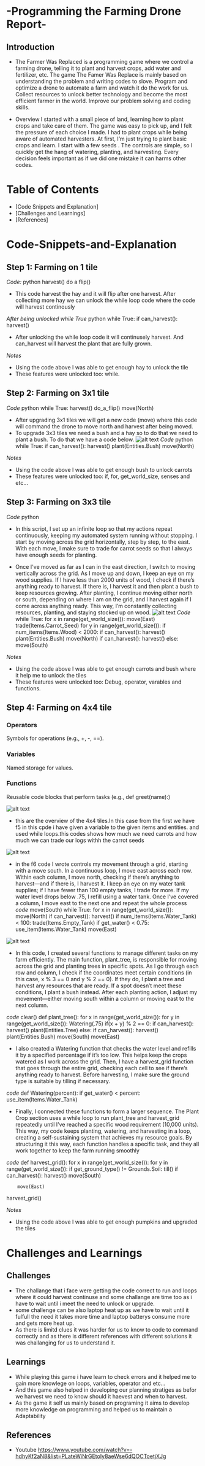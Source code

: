 
# -Programming the Farming Drone Report-
## Introduction 
- The Farmer Was Replaced is a programming game where we control a farming drone, telling it to plant and harvest crops, add water and 
fertilizer, etc. The game The Famer Was Replace is mainly based on understanding the problem and writing codes to slove. Program and 
optimize a drone to automate a farm and watch it do the work for us. Collect resources to unlock better technology and become the most 
efficient farmer in the world. Improve our problem solving and coding skills.

- Overview
I started with a small piece of land, learning how to plant crops and take care of them. The game was easy to pick up, and I felt the 
pressure of each choice I made. I had to plant crops while being aware of automated harvesters. At first, I’m just trying to plant basic 
crops and learn. I start with a few seeds . The controls are simple, so I quickly get the hang of watering, planting, and harvesting. Every 
decision feels important as if we did one mistake it can harms other codes.

# Table of Contents
- [Code Snippets and Explanation]
- [Challenges and Learnings]
- [References]

# Code-Snippets-and-Explanation
## Step 1: Farming on 1 tile
*Code:*
python
harvest()
do a flip()

- This code harvest the hay and it will flip after one harvest. After collecting more hay we can unlock the while loop code where the code 
will harvest continously

*After being unlocked while True*
python
while True:
   if can_harvest():
      harvest()

- After unlocking the while loop code it will continusely harvest. And can_harvest will harvest the plant that are fully grown.

*Notes*
- Using the code above I was able to get enough hay to unlock the tile
- These features were unlocked too: while.

## Step 2: Farming on 3x1 tile
*Code*
python
while True:
	harvest()
	do_a_flip()
	move(North)

- After upgrading 3x1 tiles we will get a new code (move) where this code will command the drone to move north and harvest after being moved.
- To upgrade 3x3 tiles we need a bush and a hay so to do that we need to plant a bush. To do that we have a code below.
![alt text](./pic/about%20me.png)
*Code*
python
while True:
   if can_harvest():
      harvest()
      plant(Entities.Bush)
      move(North)

*Notes*
- Using the code above I was able to get enough bush to unlock carrots 
- These features were unlocked too: if, for, get_world_size, senses and etc...

## Step 3: Farming on 3x3 tile
*Code*
python

* In this script, I set up an infinite loop so that my actions repeat continuously, keeping my automated system running without stopping. I start by moving across the grid horizontally, step by step, to the east. With each move, I make sure to trade for carrot seeds so that I always have enough seeds for planting.

* Once I've moved as far as I can in the east direction, I switch to moving vertically across the grid. As I move up and down, I keep an eye on my wood supplies. If I have less than 2000 units of wood, I check if there’s anything ready to harvest. If there is, I harvest it and then plant a bush to keep resources growing. After planting, I continue moving either north or south, depending on where I am on the grid, and I harvest again if I come across anything ready. This way, I’m constantly collecting resources, planting, and staying stocked up on wood.
![alt text](./pic/pic3.png)
*Code*
while True:
	for x in range(get_world_size()):
		move(East)
		trade(Items.Carrot_Seed)
		for y in range(get_world_size()):
			if num_items(Items.Wood) < 2000:
				if can_harvest():
					harvest()
				plant(Entities.Bush)
				move(North)
				if can_harvest():
					harvest()
				else:
					move(South)


*Notes*
- Using the code above I was able to get enough carrots and bush where it help me to unlock the tiles 
- These features were unlocked too: Debug, operator, varables and functions.

## Step 4: Farming on 4x4 tile

### Operators
Symbols for operations (e.g., +, -, ==).
### Variables
Named storage for values.
### Functions
Reusable code blocks that perform tasks (e.g., def greet(name):)

![alt text](./pic/pic5.png)
* this are the overview of the 4x4 tiles.In this case from the first we have f5 in this cpde i have given a variable to the given items and entities.
and used while loops.this codes shows how much we need carrots and how much we can trade our logs withh the carrot seeds

![alt text](./pic/pic6.png)
* in the f6 code I wrote controls my movement through a grid, starting with a move south. In a continuous loop, I move east across each row. Within each column, I move north, checking if there’s anything to harvest—and if there is, I harvest it. I keep an eye on my water tank supplies; if I have fewer than 100 empty tanks, I trade for more. If my water level drops below .75, I refill using a water tank. Once I’ve covered a column, I move east to the next one and repeat the whole process
*code*
move(South)
while True:
	for x in range(get_world_size()):
		move(North)
		if can_harvest():
			harvest()
			if num_items(Items.Water_Tank) < 100:
				trade(Items.Empty_Tank)
			if get_water() < 0.75:
				use_item(Items.Water_Tank)
	move(East)	
			

![alt text](./pic/pic7.png)
* In this code, I created several functions to manage different tasks on my farm efficiently. The main function, plant_tree, is responsible for moving across the grid and planting trees in specific spots. As I go through each row and column, I check if the coordinates meet certain conditions (in this case, x % 3 == 0 and y % 2 == 0). If they do, I plant a tree and harvest any resources that are ready. If a spot doesn’t meet these conditions, I plant a bush instead. After each planting action, I adjust my movement—either moving south within a column or moving east to the next column.

*code*
clear()
def plant_tree():
	for x in range(get_world_size()):
		for y in range(get_world_size()):
			Watering(.75)
			if(x + y) % 2 == 0:
				if can_harvest():
					harvest()
				plant(Entities.Tree)
			else:
				if can_harvest():
					harvest()
				plant(Entities.Bush)
			move(South)
		move(East)
			


* I also created a Watering function that checks the water level and refills it by a specified percentage if it’s too low. This helps keep the crops watered as I work across the grid. Then, I have a harvest_grid function that goes through the entire grid, checking each cell to see if there’s anything ready to harvest. Before harvesting, I make sure the ground type is suitable by tilling if necessary.

*code*
def Watering(percent):
	if get_water() < percent:
		use_item(Items.Water_Tank)


* Finally, I connected these functions to form a larger sequence. The Plant Crop section uses a while loop to run plant_tree and harvest_grid repeatedly until I’ve reached a specific wood requirement (10,000 units). This way, my code keeps planting, watering, and harvesting in a loop, creating a self-sustaining system that achieves my resource goals. By structuring it this way, each function handles a specific task, and they all work together to keep the farm running smoothly

*code*
def harvest_grid():
	for x in range(get_world_size()):
		for y in range(get_world_size()):
			if get_ground_type() != Grounds.Soil:
				till()
			if can_harvest():
				harvest()
				move(South)
		
		move(East)
harvest_grid()


*Notes*
- Using the code above I was able to get enough pumpkins and upgraded the tiles 


# Challenges and Learnings
## Challenges
- The challange that i face were getting the code correct to run and loops where it could harvest continuse and some challange are time too as i have to wait until i meet the need to unlock or upgrade.
- some challenge can be also laptop heat up as we have to wait until it fulfull the need it takes more time and laptop batterys consume more and gets more heat up.
- As there is limitd clues it was harder for us to know to code to command correctly and as there is different references with different solutions it was challanging for us to understand it.
## Learnings
- While playing this game i have learn to check errors and it helped me to gain more knowlege on loops, variables, operator and etc...
- And this game also helped in developing our planning stratiges as befor we harvest we need to know should it haevest and when to harvest.
- As the game it self us mainly based on programing it aims to develop more knowledge on programming and helped us to maintain a Adaptability
## References
- Youtube
https://www.youtube.com/watch?v=-hdhyKf2aN8&list=PLateWiNrGEtoIy8aeWse6dQOCToetjXJg
